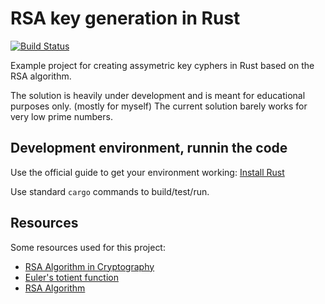 # RSA key generation in Rust

[![Build Status](https://travis-ci.org/hosszubalazs/rust_rsa.svg?branch=master)](https://travis-ci.org/hosszubalazs/rust_rsa)

Example project for creating assymetric key cyphers in Rust based on the RSA algorithm.

The solution is heavily under development and is meant for educational purposes only. (mostly for myself) The current solution barely works for very low prime numbers.

## Development environment, runnin the code

Use the official guide to get your environment working: [Install Rust](https://www.rust-lang.org/tools/install)

Use standard `cargo` commands to build/test/run.

## Resources

Some resources used for this project:

- [RSA Algorithm in Cryptography](https://www.geeksforgeeks.org/rsa-algorithm-cryptography/)
- [Euler's totient function](https://simple.wikipedia.org/wiki/Euler%27s_totient_function)
- [RSA Algorithm](https://simple.wikipedia.org/wiki/RSA_algorithm)